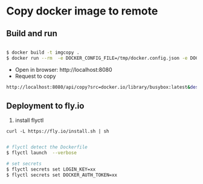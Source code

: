 # Copy docker image to remote 

## Build and run

```bash

$ docker build -t imgcopy .
$ docker run --rm  -e DOCKER_CONFIG_FILE=/tmp/docker.config.json -e DOCKER_AUTH_NAME=hw -e DOCKER_AUTH_TOKEN=aa -p 8080:8080 imgcopy

```

- Open in browser: http://localhost:8080
- Request to copy

```bash
http://localhost:8080/api/copy?src=docker.io/library/busybox:latest&dest=my-registry.com/mirr/busybox:latest
```

## Deployment to fly.io

1. install flyctl

`curl -L https://fly.io/install.sh | sh`


```bash 

# flyctl detect the Dockerfile
$ flyctl launch  --verbose

# set secrets
$ flyctl secrets set LOGIN_KEY=xx
$ flyctl secrets set DOCKER_AUTH_TOKEN=xx

```

